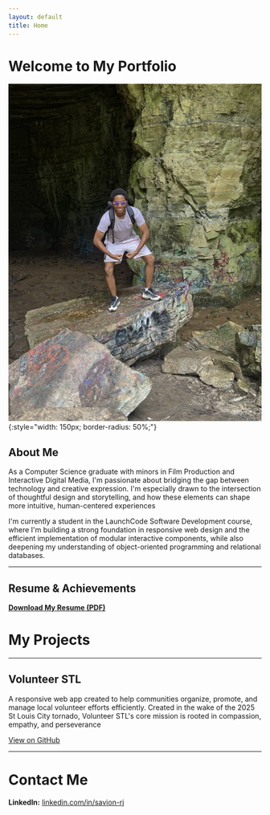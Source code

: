 ```yaml
---
layout: default
title: Home
---
```


# Welcome to My Portfolio

![Profile Image](docs/assets/images/profile-pic.jpeg){:style="width: 150px; border-radius: 50%;"}

## About Me

As a Computer Science graduate with minors in Film Production and Interactive Digital Media, I'm passionate about bridging the gap between technology and creative expression. I'm especially drawn to the intersection of thoughtful design and storytelling, and how these elements can shape more intuitive, human-centered experiences

I'm currently a student in the LaunchCode Software Development course, where I'm building a strong foundation in responsive web design and the efficient implementation of modular interactive components, while also deepening my understanding of object-oriented programming and relational databases.

---

## Resume & Achievements

[**Download My Resume (PDF)**](/docs/assets/resume-2025.pdf)

# My Projects

---

## Volunteer STL

A responsive web app created to help communities organize, promote, and manage local volunteer efforts efficiently. Created in the wake of the 2025 St Louis City tornado, Volunteer STL's core mission is rooted in compassion, empathy, and perseverance

[View on GitHub](https://github.com/Savionrj/SWD-Unit-1-Project-savion-j)

---

# Contact Me
  
**LinkedIn:** [linkedin.com/in/savion-rj](https://www.linkedin.com/in/savion-rj/)
